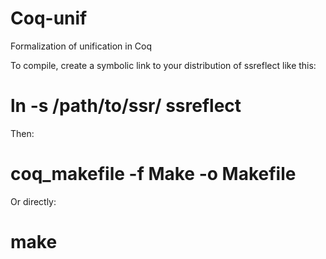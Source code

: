 Coq-unif
========

Formalization of unification in Coq

To compile, create a symbolic link to your distribution
of ssreflect like this:

# ln -s /path/to/ssr/ ssreflect

Then:

# coq_makefile -f Make -o Makefile

Or directly:

# make